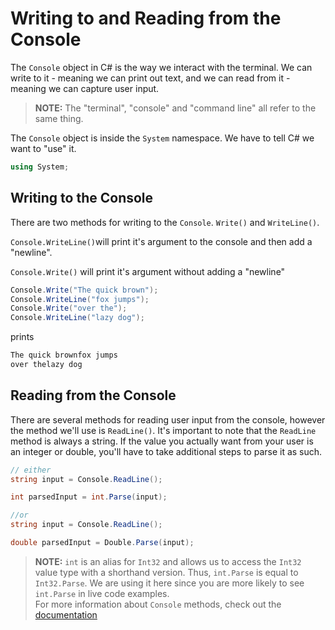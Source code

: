 # Writing to and Reading from the Console

The `Console` object in C# is the way we interact with the terminal. We can write to it - meaning we can print out text, and we can read from it - meaning we can capture user input.

> **NOTE:** The "terminal", "console" and "command line" all refer to the same thing.

The `Console` object is inside the `System` namespace. We have to tell C# we want to "use" it.

```cs
using System;
```

## Writing to the Console

There are two methods for writing to the `Console`. `Write()` and `WriteLine()`.

`Console.WriteLine()`will print it's argument to the console and then add a "newline".

`Console.Write()` will print it's argument without adding a "newline"

```cs
Console.Write("The quick brown");
Console.WriteLine("fox jumps");
Console.Write("over the");
Console.WriteLine("lazy dog");
```

prints

```sh
The quick brownfox jumps
over thelazy dog
```

## Reading from the Console

There are several methods for reading user input from the console, however the method we'll use is `ReadLine()`. It's important to note that the `ReadLine` method is always a string. If the value you actually want from your user is an integer or double, you'll have to take additional steps to parse it as such.

```cs
// either
string input = Console.ReadLine();

int parsedInput = int.Parse(input);

//or
string input = Console.ReadLine();

double parsedInput = Double.Parse(input);
```

> **NOTE:** `int` is an alias for `Int32` and allows us to access the `Int32` value type with a shorthand version. Thus, `int.Parse` is equal to `Int32.Parse`. We are using it here since you are more likely to see `int.Parse` in live code examples.  
> For more information about `Console` methods, check out the [documentation](https://docs.microsoft.com/en-us/dotnet/api/system.console)
